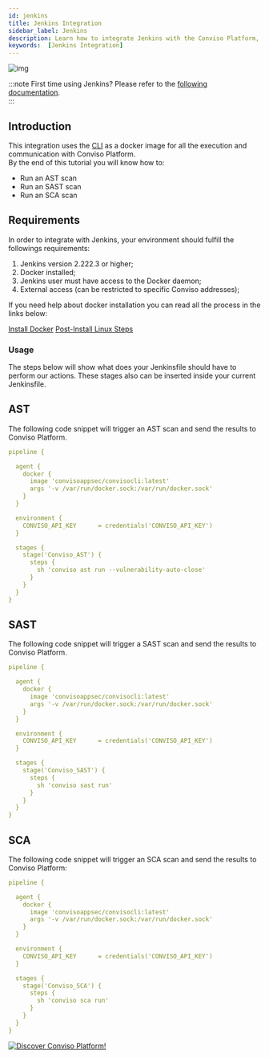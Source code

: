 ```yaml
---
id: jenkins
title: Jenkins Integration
sidebar_label: Jenkins
description: Learn how to integrate Jenkins with the Conviso Platform, centralizing all information in a single place.
keywords:  [Jenkins Integration]
---
```


<div style={{textAlign: 'center'}}>

![img](../../static/img/jenkins.png)

</div>

:::note
First time using Jenkins? Please refer to the [following documentation](https://www.jenkins.io/doc/book/).  
:::

## Introduction

This integration uses the [CLI](../cli/installation) as a docker image for all the execution and communication with Conviso Platform.  
By the end of this tutorial you will know how to:
- Run an AST scan
- Run an SAST scan
- Run an SCA scan

## Requirements
In order to integrate with Jenkins, your environment should fulfill the followings requirements:
1. Jenkins version 2.222.3 or higher;
1. Docker installed;
1. Jenkins user must have access to the Docker daemon;
1. External access (can be restricted to specific Conviso addresses);

If you need help about docker installation you can read all the process in the links below:

[Install Docker](https://docs.docker.com/engine/install/ubuntu/#install-using-the-convenience-script)
[Post-Install Linux Steps](https://docs.docker.com/engine/install/linux-postinstall/)



### Usage

The steps below will show what does your Jenkinsfile should have to perform our actions.
These stages also can be inserted inside your current Jenkinsfile.

## AST
The following code snippet will trigger an AST scan and send the results to Conviso Platform.

```yml
pipeline {

  agent {
    docker {
      image 'convisoappsec/convisocli:latest'
      args '-v /var/run/docker.sock:/var/run/docker.sock'
    }
  }

  environment {
    CONVISO_API_KEY      = credentials('CONVISO_API_KEY')
  }

  stages {
    stage('Conviso_AST') {
      steps {
        sh 'conviso ast run --vulnerability-auto-close'
      }
    }
  }
}
```

## SAST
The following code snippet will trigger a SAST scan and send the results to Conviso Platform.

```yml
pipeline {

  agent {
    docker {
      image 'convisoappsec/convisocli:latest'
      args '-v /var/run/docker.sock:/var/run/docker.sock'
    }
  }

  environment {
    CONVISO_API_KEY      = credentials('CONVISO_API_KEY')
  }

  stages {
    stage('Conviso_SAST') {
      steps {
        sh 'conviso sast run'
      }
    }
  }
}
```

## SCA

The following code snippet will trigger an SCA scan and send the results to Conviso Platform:

```yml
pipeline {

  agent {
    docker {
      image 'convisoappsec/convisocli:latest'
      args '-v /var/run/docker.sock:/var/run/docker.sock'
    }
  }

  environment {
    CONVISO_API_KEY      = credentials('CONVISO_API_KEY')
  }

  stages {
    stage('Conviso_SCA') {
      steps {
        sh 'conviso sca run'
      }
    }
  }
}
```

[![Discover Conviso Platform!](https://no-cache.hubspot.com/cta/default/5613826/interactive-125788977029.png)](https://cta-service-cms2.hubspot.com/web-interactives/public/v1/track/redirect?encryptedPayload=AVxigLKtcWzoFbzpyImNNQsXC9S54LjJuklwM39zNd7hvSoR%2FVTX%2FXjNdqdcIIDaZwGiNwYii5hXwRR06puch8xINMyL3EXxTMuSG8Le9if9juV3u%2F%2BX%2FCKsCZN1tLpW39gGnNpiLedq%2BrrfmYxgh8G%2BTcRBEWaKasQ%3D&webInteractiveContentId=125788977029&portalId=5613826)